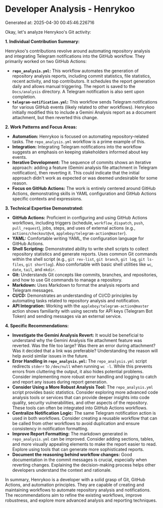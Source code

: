 # Developer Analysis - Henrykoo
Generated at: 2025-04-30 00:45:46.226716

Okay, let's analyze Henrykoo's Git activity:

**1. Individual Contribution Summary:**

Henrykoo's contributions revolve around automating repository analysis and integrating Telegram notifications into the GitHub workflow.  They primarily worked on two GitHub Actions:

*   **`repo_analysis.yml`:** This workflow automates the generation of repository analysis reports, including commit statistics, file statistics, recent activity, and top contributors. It schedules the report generation daily and allows manual triggering. The report is saved to the `Docs/analysis` directory.  A Telegram notification is also sent upon completion.
*   **`telegram-notification.yml`:** This workflow sends Telegram notifications for various GitHub events (likely related to other workflows).  Henrykoo initially modified this to include a Gemini Analysis report as a document attachment, but then reverted this change.

**2. Work Patterns and Focus Areas:**

*   **Automation:**  Henrykoo is focused on automating repository-related tasks.  The `repo_analysis.yml` workflow is a prime example of this.
*   **Integration:** Integrating Telegram notifications into the workflow suggests an emphasis on keeping stakeholders informed about key events.
*   **Iterative Development:** The sequence of commits shows an iterative approach: adding a feature (Gemini analysis file attachment in Telegram notification), then reverting it.  This could indicate that the initial approach didn't work as expected or was deemed undesirable for some reason.
*   **Focus on GitHub Actions:** The work is entirely centered around GitHub Actions, demonstrating skills in YAML configuration and GitHub Actions specific contexts and expressions.

**3. Technical Expertise Demonstrated:**

*   **GitHub Actions:**  Proficient in configuring and using GitHub Actions workflows, including triggers (schedule, `workflow_dispatch`, `push`, `pull_request`), jobs, steps, and uses of external actions (e.g., `actions/checkout@v4`, `appleboy/telegram-action@master`).
*   **YAML:** Comfortable writing YAML, the configuration language for GitHub Actions.
*   **Shell Scripting:**  Demonstrated ability to write shell scripts to collect repository statistics and generate reports.  Uses common Git commands within the shell script (e.g., `git rev-list`, `git branch`, `git log`, `git ls-files`, `git shortlog`).  Also comfortable with basic shell utilities like `wc`, `date`, `tail`, and `mkdir`.
*   **Git:** Understands Git concepts like commits, branches, and repositories, and how to use Git commands to manage a repository.
*   **Markdown:**  Uses Markdown to format the analysis reports and Telegram messages.
*   **CI/CD:** Demonstrates an understanding of CI/CD principles by automating tasks related to repository analysis and notification.
*   **API Integration:** Working with the `appleboy/telegram-action@master` action shows familiarity with using secrets for API keys (Telegram Bot Token) and sending messages via an external service.

**4. Specific Recommendations:**

*   **Investigate the Gemini Analysis Revert:**  It would be beneficial to understand why the Gemini Analysis file attachment feature was reverted.  Was the file too large? Was there an error during attachment? Was it decided that a link was preferable?  Understanding the reason will help avoid similar issues in the future.
*   **Error Handling in `repo_analysis.yml`:** The `repo_analysis.yml` script redirects `stderr` to `/dev/null` when running `wc -l`. While this prevents errors from cluttering the output, it also hides potential problems. Consider implementing more robust error handling and logging to catch and report any issues during report generation.
*   **Consider Using a More Robust Analysis Tool:** The `repo_analysis.yml` script provides basic statistics.  Consider exploring more advanced code analysis tools or services that can provide deeper insights into code quality, security vulnerabilities, and other aspects of the repository. These tools can often be integrated into GitHub Actions workflows.
*   **Centralize Notification Logic:** The same Telegram notification action is used in both workflows.  Consider creating a reusable workflow that can be called from other workflows to avoid duplication and ensure consistency in notification formatting.
*   **Improve Report Formatting:** The markdown generated in `repo_analysis.yml` can be improved. Consider adding sections, tables, and more visually appealing elements to make the report easier to read. Explore using tools that can generate more sophisticated reports.
* **Document the reasoning behind workflow changes:** Good documentation in the commit messages is crucial, especially when reverting changes. Explaining the decision-making process helps other developers understand the context and rationale.

In summary, Henrykoo is a developer with a solid grasp of Git, GitHub Actions, and automation principles. They are capable of creating and maintaining workflows to automate repository analysis and notifications. The recommendations aim to refine the existing workflows, improve robustness, and explore more advanced analysis and reporting techniques.
